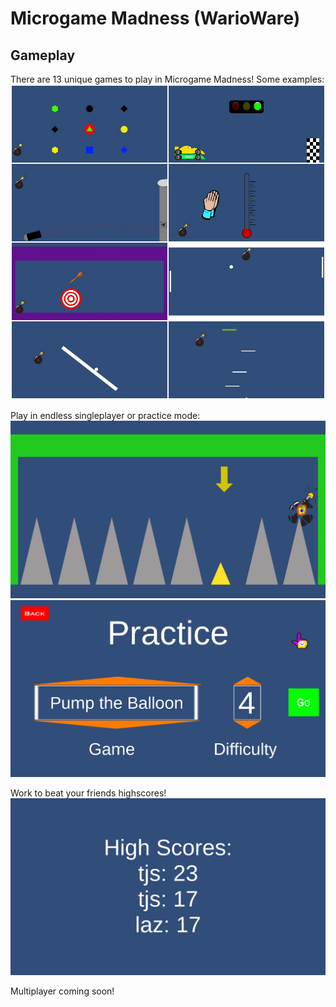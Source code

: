 # Microgame Madness (WarioWare)
 
## Gameplay
There are 13 unique games to play in Microgame Madness! Some examples:
![Game Examples](README_IMAGES/pjimage.jpg)

Play in endless singleplayer or practice mode:
![Singleplayer](README_IMAGES/gameplay.png)
![Practice](README_IMAGES/Practice.png)

Work to beat your friends highscores!
![High Scores](README_IMAGES/high_scores.png)

Multiplayer coming soon!
